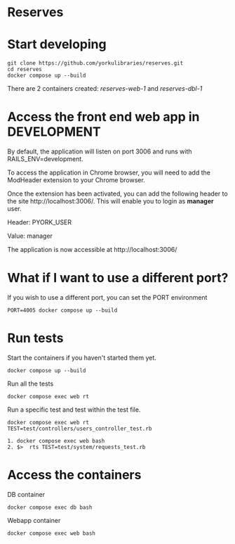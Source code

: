# Reserves

# Start developing

```
git clone https://github.com/yorkulibraries/reserves.git
cd reserves
docker compose up --build
```

There are 2 containers created: *reserves-web-1* and *reserves-dbl-1*

# Access the front end web app in DEVELOPMENT 

By default, the application will listen on port 3006 and runs with RAILS_ENV=development.

To access the application in Chrome browser, you will need to add the ModHeader extension to your Chrome browser.

Once the extension has been activated, you can add the following header to the site http://localhost:3006/. This will enable you to login as **manager** user.

Header: PYORK_USER

Value: manager

The application is now accessible at http://localhost:3006/

# What if I want to use a different port?

If you wish to use a different port, you can set the PORT environment 

```
PORT=4005 docker compose up --build
```

# Run tests

Start the containers if you haven't started them yet.

```
docker compose up --build
```

Run all the tests

```
docker compose exec web rt 
```

Run a specific test and test within the test file.
```
docker compose exec web rt TEST=test/controllers/users_controller_test.rb

1. docker compose exec web bash
2. $>  rts TEST=test/system/requests_test.rb

```

# Access the containers

DB container
```
docker compose exec db bash
```

Webapp container
```
docker compose exec web bash
```

